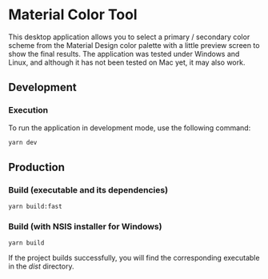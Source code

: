 # Material Color Tool
This desktop application allows you to select a primary / secondary color scheme from the Material Design color palette with a little preview screen to show the final results.
The application was tested under Windows and Linux, and although it has not been tested on Mac yet, it may also work.

## Development
### Execution
To run the application in development mode, use the following command:
```sh
yarn dev
```

## Production
### Build (executable and its dependencies)
```
yarn build:fast
```

### Build (with NSIS installer for Windows)
```
yarn build
```

If the project builds successfully, you will find the corresponding executable in the *dist* directory.

